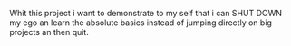 Whit this project i want to demonstrate to my self that i can SHUT DOWN my ego an learn the absolute basics instead of jumping directly on big projects an then quit.
